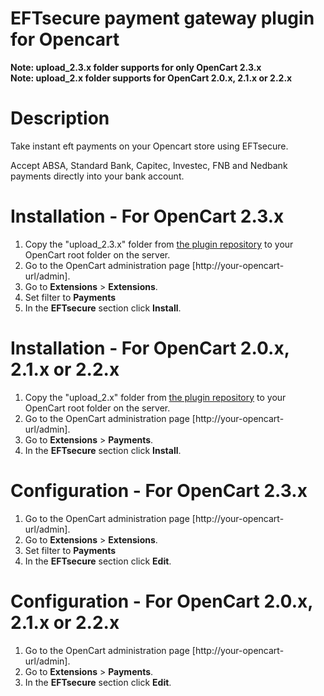 # EFTsecure payment gateway plugin for Opencart
<strong>Note: upload_2.3.x folder supports for only OpenCart 2.3.x</strong><br>
<strong>Note: upload_2.x folder supports for OpenCart 2.0.x, 2.1.x or 2.2.x</strong>

# Description
Take instant eft payments on your Opencart store using EFTsecure.

Accept ABSA, Standard Bank, Capitec, Investec, FNB and Nedbank payments directly into your bank account.

# Installation - For OpenCart 2.3.x
<ol>
<li>Copy the "upload_2.3.x" folder from <a href="https://github.com/krunal9206/opencart">the plugin repository</a> to your OpenCart root folder on the server.</li>
<li>Go to the OpenCart administration page [http://your-opencart-url/admin].</li>
<li>Go to <strong>Extensions</strong> &gt; <strong>Extensions</strong>.</li>
<li>Set filter to <strong>Payments</strong> </li>
<li>In the <strong>EFTsecure</strong> section click <strong>Install</strong>.</li>
</ol>

# Installation - For OpenCart 2.0.x, 2.1.x or 2.2.x
<ol>
<li>Copy the "upload_2.x" folder from <a href="https://github.com/krunal9206/opencart">the plugin repository</a> to your OpenCart root folder on the server.</li>
<li>Go to the OpenCart administration page [http://your-opencart-url/admin].</li>
<li>Go to <strong>Extensions</strong> &gt; <strong>Payments</strong>.</li>
<li>In the <strong>EFTsecure</strong> section click <strong>Install</strong>.</li>
</ol>

# Configuration - For OpenCart 2.3.x
<ol>
<li>Go to the OpenCart administration page [http://your-opencart-url/admin].</li>
<li>Go to <strong>Extensions</strong> &gt; <strong>Extensions</strong>.</li>
<li>Set filter to <strong>Payments</strong> </li>
<li>In the <strong>EFTsecure</strong> section click <strong>Edit</strong>.</li>
</ol>

# Configuration - For OpenCart 2.0.x, 2.1.x or 2.2.x
<ol>
<li>Go to the OpenCart administration page [http://your-opencart-url/admin].</li>
<li>Go to <strong>Extensions</strong> &gt; <strong>Payments</strong>.</li>
<li>In the <strong>EFTsecure</strong> section click <strong>Edit</strong>.</li>
</ol>
